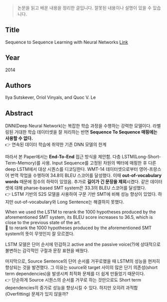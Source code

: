 > 논문을 읽고 배운 내용을 정리한 글입니다. 잘못된 내용이나 설명이 있을 수 있습니다.

## Title

Sequence to Sequence Learning with Neural Networks [Link](https://papers.nips.cc/paper/5346-sequence-to-sequence-learning-with-neural-networks.pdf)

## Year

2014

## Authors

Ilya Sutskever, Oriol Vinyals, and Quoc V. Le

## Abstract

DNN(Deep Neural Network)는 복잡한 학습 과정을 수행하는 강력한 모델이다. 라벨링된 거대한 학습 데이터셋을 잘 처리하는 반면 **Sequence To Sequence 매핑에는 사용할 수 없다.**  
👉 연속된 데이터 학습에 취약한 기존 DNN 모델의 한계

따라서 본 Paper에서는 **End-To-End** 접근 방식을 제안함. 다층 LSTM(Long-Short-Term-Memory)를 사용. Input Sequence를 고정된 차원의 벡터에 매핑한 후 다른 deep LSTM에서 대상 시퀀스를 디코딩한다. WMT-14 데이터셋으로부터 영어-프랑스어 번역 작업을 수행하여 34.8의 BLEU 스코어를 달성했다. 이때 **out-of-vocabulary words** 때문에 점수의 하락이 있었음.
추가로 **길이가 긴 문장을 제외**시켰다. 같은 데이터셋에 대해 pharse-based SMT system은 33.3의 BLEU 스코어를 달성했다.  
👉 LSTM 기반의 S2S 모델을 사용하여 구문 기반 SMT에 비해 성능 향상이 있었다. 하지만 out-of-vocabulary와 Long Sentence는 해결하지 못했다.

When we used the LSTM to rerank the 1000 hypotheses produced by the aforementioned SMT system, its
BLEU score increases to 36.5, which is close to the previous state of the art.  
🤔 to rerank the 1000 hypotheses produced by the aforementioned SMT system의 뜻이 무엇인지 잘 모르겠다.

LSTM 모델은 단어 순서에 민감하고 active and the passive voice(?)에 상대적으로 불변하는 감각적인 구절과 문장 표현을 배웠다.

마지막으로, Source Sentence의 단어 순서를 거꾸로했을 때 LSTM의 성능을 현저히 향상되는 것을 발견했다. 그 이유는 source와 target 사이의 많은 단기 의존성(short term dependencies)을 발생시켜 최적화 문제를 더 쉽게 만들었기 때문이다.  
👉 단순하게 Source 시퀀스의 순서를 거꾸로 하는 것만으로도 Short term dependencies의 증가로 성능을 향상시킬 수 있다. 하지만 오히려 과적합(Overfitting) 문제가 있지 않을까?
